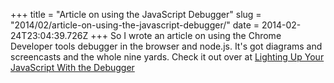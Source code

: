 +++
title = "Article on using the JavaScript Debugger"
slug = "2014/02/article-on-using-the-javascript-debugger/"
date = 2014-02-24T23:04:39.726Z
+++
So I wrote an article on using the Chrome Developer tools debugger in the browser and node.js. It's got diagrams and screencasts and the whole nine yards. Check it out over at [Lighting Up Your JavaScript With the Debugger](/jsDebug)
